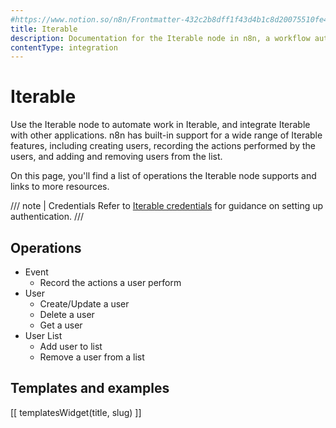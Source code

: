 ```yaml
---
#https://www.notion.so/n8n/Frontmatter-432c2b8dff1f43d4b1c8d20075510fe4
title: Iterable
description: Documentation for the Iterable node in n8n, a workflow automation platform. Includes details of operations and configuration, and links to examples and credentials information.
contentType: integration
---
```


# Iterable

Use the Iterable node to automate work in Iterable, and integrate Iterable with other applications. n8n has built-in support for a wide range of Iterable features, including creating users, recording the actions performed by the users, and adding and removing users from the list. 

On this page, you'll find a list of operations the Iterable node supports and links to more resources.

/// note | Credentials
Refer to [Iterable credentials](/integrations/builtin/credentials/iterable/) for guidance on setting up authentication. 
///

## Operations

* Event
    * Record the actions a user perform
* User
    * Create/Update a user
    * Delete a user
    * Get a user
* User List
    * Add user to list
    * Remove a user from a list

## Templates and examples

<!-- see https://www.notion.so/n8n/Pull-in-templates-for-the-integrations-pages-37c716837b804d30a33b47475f6e3780 -->
[[ templatesWidget(title, slug) ]]
